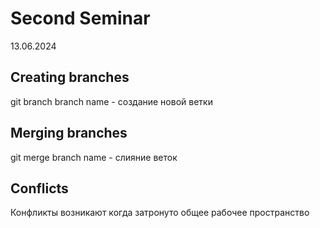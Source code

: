 # Second Seminar
13.06.2024
## Creating branches
git branch branch name - создание новой ветки
## Merging branches
git merge branch name - слияние веток
## Conflicts
Конфликты возникают когда затронуто общее рабочее пространство

